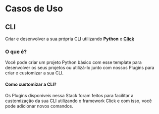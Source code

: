 
# **Casos de Uso**

## **CLI**

Criar e desenvolver a sua própria CLI utilizando **Python** e [**Click**](https://click.palletsprojects.com/en/8.1.x/)

### **O que é?**
Você pode criar um projeto Python básico com esse template para desenvolver os seus projetos ou utilizá-lo junto com nossos Plugins para criar e customizar a sua CLI.

#### **Como customizar a CLI?** 

Os Plugins disponíveis nessa Stack foram feitos para facilitar a customização da sua CLI utilizando o framework Click e com isso, você pode adicionar novos comandos. 